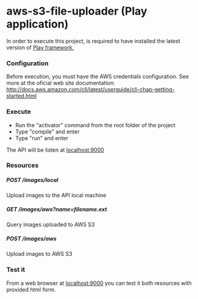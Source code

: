 aws-s3-file-uploader (Play application)
=======================================

In order to execute this project, is required to have installed the latest version of [Play framework.](https://www.playframework.com/download)

### Configuration

Before execution, you must have the AWS credentials configuration. See more at the oficial web site documentation: http://docs.aws.amazon.com/cli/latest/userguide/cli-chap-getting-started.html

### Execute

* Run the "activator" command from the root folder of the project
* Type "compile" and enter
* Type "run" and enter

The API will be listen at [localhost:9000](http://localhost:9000)

### Resources

##### POST /images/local

Upload images to the API local machine

##### GET /images/aws?name=filename.ext

Query images uploaded to AWS S3

##### POST /images/aws

Upload images to AWS S3

### Test it

From a web browser at [localhost:9000](http://localhost:9000) you can test it both resources with provided html form.